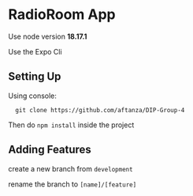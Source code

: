 # RadioRoom App
Use node version **18.17.1**

Use the Expo Cli
## Setting Up
Using console:
```
  git clone https://github.com/aftanza/DIP-Group-4
```

Then do `npm install` inside the project
## Adding Features
create a new branch from `development`

rename the branch to `[name]/[feature]`
